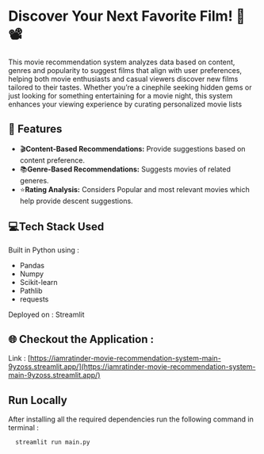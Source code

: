 
# Discover Your Next Favorite Film! 🍿📽️

This movie recommendation system analyzes data based on content, genres and popularity to suggest films that align with user preferences, helping both movie enthusiasts and casual viewers discover new films tailored to their tastes. Whether you’re a cinephile seeking hidden gems or just looking for something entertaining for a movie night, this system enhances your viewing experience by curating personalized movie lists


## 📝 Features
- 🎬**Content-Based Recommendations:** Provide suggestions based on content preference.
- 📚**Genre-Based Recommendations:** Suggests movies of related generes.
- ⭐**Rating Analysis:** Considers Popular and most relevant movies which help provide descent suggestions.


## 💻Tech Stack Used

Built in Python using :
- Pandas
- Numpy
- Scikit-learn 
- Pathlib
- requests
  
 Deployed on : Streamlit
## 🌐 Checkout the Application :

Link : [https://iamratinder-movie-recommendation-system-main-9yzoss.streamlit.app/](https://iamratinder-movie-recommendation-system-main-9yzoss.streamlit.app/)



## Run Locally

After installing all the required dependencies run the following command in terminal :

```bash
  streamlit run main.py
```

